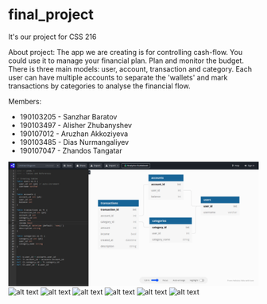 # final_project
It's our project for CSS 216

About project: The app we are creating is for controlling cash-flow. You could use it to manage your financial plan. Plan and monitor the budget.
There is three main models: user, account, transaction and category. Each user can have multiple accounts to separate the 'wallets' and mark transactions by categories to analyse the financial flow.

Members: 
- 190103205 - Sanzhar Baratov
- 190103497 - Alisher Zhubanyshev
- 190107012 - Aruzhan Akkoziyeva
- 190103485 - Dias Nurmangaliyev
- 190107047 - Zhandos Tangatar

![alt text](https://github.com/sdu-mp-21/cash-flow/blob/main/screenshots/uml.png)
![alt text](https://github.com/sdu-mp-21/cash-flow/blob/main/screenshots/account_list.png)
![alt text](https://github.com/sdu-mp-21/cash-flow/blob/main/screenshots/transaction_list.png)
![alt text](https://github.com/sdu-mp-21/cash-flow/blob/main/screenshots/transaction_detail.png)
![alt text](https://github.com/sdu-mp-21/cash-flow/blob/main/screenshots/category_list.png)
![alt text](https://github.com/sdu-mp-21/cash-flow/blob/main/screenshots/account_detail.png)
![alt text](https://github.com/sdu-mp-21/cash-flow/blob/main/screenshots/menu.png)


